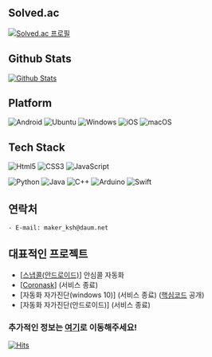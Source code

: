 ## Solved.ac
[![Solved.ac 프로필](http://mazassumnida.wtf/api/v2/generate_badge?boj=captain6700)](https://solved.ac/captain6700)

## Github Stats
[![Github Stats](https://github-readme-stats.vercel.app/api?username=SeHyun-Kim04&show_icons=true)](https://github-readme-stats.vercel.app/api?username=SeHyun-Kim04&show_icons=true)

## Platform
![Android](https://img.shields.io/badge/Android-3DDC84?style=flat-square&logo=Android&logoColor=white)
![Ubuntu](https://img.shields.io/badge/Ubuntu-E95420?style=flat-square&logo=Ubuntu&logoColor=white)
![Windows](https://img.shields.io/badge/Windows-0078D6?style=flat-square&logo=Windows&logoColor=white)
![iOS](https://img.shields.io/badge/iOS-000000?style=flat-square&logo=iOS&logoColor=white)
![macOS](https://img.shields.io/badge/macOS-000000?style=flat-square&logo=macOS&logoColor=white)

## Tech Stack
![Html5](https://img.shields.io/badge/Html5-E34F26?style=flat-square&logo=HTML5&logoColor=white)
![CSS3](https://img.shields.io/badge/CSS3-1572B6?style=flat-square&logo=CSS3&logoColor=white)
![JavaScript](https://img.shields.io/badge/JavaScript-F7DF1E?style=flat-square&logo=JavaScript&logoColor=white)

![Python](https://img.shields.io/badge/Python-3776AB?style=flat-square&logo=Python&logoColor=white)
![Java](https://img.shields.io/badge/Java-007396?style=flat-square&logo=Java&logoColor=white)
![C++](https://img.shields.io/badge/C++-00599C?style=flat-square&logo=C%2B%2B&logoColor=white)
![Arduino](https://img.shields.io/badge/Arduino-00979D?style=flat-square&logo=Arduino&logoColor=white)
![Swift](https://img.shields.io/badge/Swift-F05138?style=flat-square&logo=Swift&logoColor=white)

## 연락처
```
- E-mail: maker_ksh@daum.net
```

## 대표적인 프로젝트
 - [[스냅콜(안드로이드)](https://play.google.com/store/apps/details?id=com.makerksh.autosafecall)] 안심콜 자동화
 - [[Coronask](https://sehyun-kim04.github.io/bye-coronask/)] (서비스 종료)
 - [자동화 자가진단(windows 10)] (서비스 종료) ([핵심코드](https://github.com/SeHuyun-Kim04/Auto-Self-Check) 공개) 
 - [자동화 자가진단(안드로이드)] (서비스 종료)
 
### 추가적인 정보는 [여기](https://makerksh.com/)로 이동해주세요!

[![Hits](https://hits.seeyoufarm.com/api/count/incr/badge.svg?url=https%3A%2F%2Fgithub.com%2FSeHuyun-Kim04)](https://hits.seeyoufarm.com)
